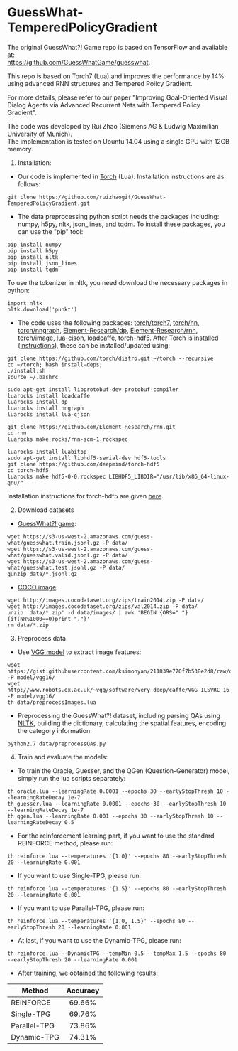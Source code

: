 # GuessWhat-TemperedPolicyGradient

The original GuessWhat?! Game repo is based on TensorFlow and available at:  
https://github.com/GuessWhatGame/guesswhat.  

This repo is based on Torch7 (Lua) and improves the performance by 14% using advanced RNN structures and Tempered Policy Gradient.  

For more details, please refer to our paper "Improving Goal-Oriented Visual Dialog Agents via Advanced Recurrent Nets with Tempered Policy Gradient".  

The code was developed by Rui Zhao (Siemens AG & Ludwig Maximilian University of Munich).  
The implementation is tested on Ubuntu 14.04 using a single GPU with 12GB memory.  

1. Installation:  

- Our code is implemented in [Torch][1] (Lua). Installation instructions are as follows:

```
git clone https://github.com/ruizhaogit/GuessWhat-TemperedPolicyGradient.git
```

- The data preprocessing python script needs the packages including: numpy, h5py, nltk, json_lines, and tqdm.
To install these packages, you can use the "pip" tool:

```
pip install numpy
pip install h5py
pip install nltk
pip install json_lines
pip install tqdm
``` 

To use the tokenizer in nltk, you need download the necessary packages in python:
```
import nltk
nltk.download('punkt')
```

- The code uses the following packages: [torch/torch7][2], [torch/nn][3], [torch/nngraph][4], [Element-Research/dp][15], [Element-Research/rnn][5], [torch/image][6], [lua-cjson][7], [loadcaffe][8], [torch-hdf5][9]. After Torch is installed ([instructions][14]), these can be installed/updated using:

```
git clone https://github.com/torch/distro.git ~/torch --recursive
cd ~/torch; bash install-deps;
./install.sh
source ~/.bashrc

sudo apt-get install libprotobuf-dev protobuf-compiler
luarocks install loadcaffe
luarocks install dp
luarocks install nngraph
luarocks install lua-cjson

git clone https://github.com/Element-Research/rnn.git
cd rnn
luarocks make rocks/rnn-scm-1.rockspec

luarocks install luabitop
sudo apt-get install libhdf5-serial-dev hdf5-tools
git clone https://github.com/deepmind/torch-hdf5
cd torch-hdf5
luarocks make hdf5-0-0.rockspec LIBHDF5_LIBDIR="/usr/lib/x86_64-linux-gnu/"
```

Installation instructions for torch-hdf5 are given [here][9].

2. Download datasets
- [GuessWhat?! game][10]:  
```
wget https://s3-us-west-2.amazonaws.com/guess-what/guesswhat.train.jsonl.gz -P data/ 
wget https://s3-us-west-2.amazonaws.com/guess-what/guesswhat.valid.jsonl.gz -P data/  
wget https://s3-us-west-2.amazonaws.com/guess-what/guesswhat.test.jsonl.gz -P data/  
gunzip data/*.jsonl.gz
```  

- [COCO image][11]:  
```
wget http://images.cocodataset.org/zips/train2014.zip -P data/  
wget http://images.cocodataset.org/zips/val2014.zip -P data/  
unzip 'data/*.zip' -d data/images/ | awk 'BEGIN {ORS=" "} {if(NR%1000==0)print "."}'  
rm data/*.zip  
```

3. Preprocess data
- Use [VGG model][12] to extract image features:
```
wget https://gist.githubusercontent.com/ksimonyan/211839e770f7b538e2d8/raw/ded9363bd93ec0c770134f4e387d8aaaaa2407ce/VGG_ILSVRC_16_layers_deploy.prototxt -P model/vgg16/  
wget http://www.robots.ox.ac.uk/~vgg/software/very_deep/caffe/VGG_ILSVRC_16_layers.caffemodel -P model/vgg16/
th data/preprocessImages.lua
```

- Preprocessing the GuessWhat?! dataset, including parsing QAs using [NLTK][13], building the dictionary, calculating the spatial features, encoding the category information:
```
python2.7 data/preprocessQAs.py
```

4. Train and evaluate the models:
- To train the Oracle, Guesser, and the QGen (Question-Generator) model, simply run the lua scripts separately:
```
th oracle.lua --learningRate 0.0001 --epochs 30 --earlyStopThresh 10 --learningRateDecay 1e-7
th guesser.lua --learningRate 0.0001 --epochs 30 --earlyStopThresh 10 --learningRateDecay 1e-7
th qgen.lua --learningRate 0.001 --epochs 30 --earlyStopThresh 10 --learningRateDecay 0.5
```
- For the reinforcement learning part, if you want to use the standard REINFORCE method, please run:
```
th reinforce.lua --temperatures '{1.0}' --epochs 80 --earlyStopThresh 20 --learningRate 0.001
```
- If you want to use Single-TPG, please run:
```
th reinforce.lua --temperatures '{1.5}' --epochs 80 --earlyStopThresh 20 --learningRate 0.001
```
- If you want to use Parallel-TPG, please run:
```
th reinforce.lua --temperatures '{1.0, 1.5}' --epochs 80 --earlyStopThresh 20 --learningRate 0.001
```
- At last, if you want to use the Dynamic-TPG, please run:
```
th reinforce.lua --DynamicTPG --tempMin 0.5 --tempMax 1.5 --epochs 80 --earlyStopThresh 20 --learningRate 0.001
```
- After training, we obtained the following results:

| Method| Accuracy  |
| --------  |:-----:|
| REINFORCE   | 69.66% |
| Single-TPG     | 69.76% |
| Parallel-TPG   | 73.86%|
| Dynamic-TPG   | 74.31%| 

[1]: http://torch.ch/
[2]: https://github.com/torch/torch7
[3]: https://github.com/torch/nn
[4]: https://github.com/torch/nngraph
[5]: https://github.com/Element-Research/rnn/
[6]: https://github.com/torch/image
[7]: https://luarocks.org/modules/luarocks/lua-cjson
[8]: https://github.com/szagoruyko/loadcaffe
[9]: https://github.com/deepmind/torch-hdf5
[10]: https://guesswhat.ai 
[11]: http://cocodataset.org 
[12]: https://gist.github.com/ksimonyan/211839e770f7b538e2d8/
[13]: http://www.nltk.org/
[14]: http://torch.ch/docs/getting-started.html#_
[15]: https://github.com/nicholas-leonard/dp